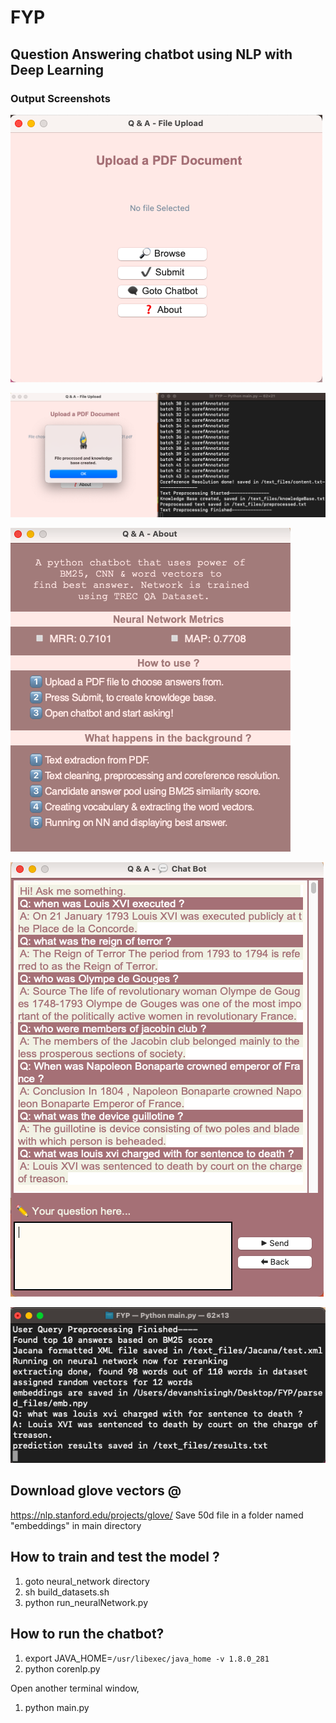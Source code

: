 # FYP

## Question Answering chatbot using NLP with Deep Learning

### Output Screenshots
![win 1](https://github.com/devanshi1999/FYP/blob/master/Output/Screen%20Shot%202021-05-06%20at%202.26.10%20PM.png)

![win 2](https://github.com/devanshi1999/FYP/blob/master/Output/Screen%20Shot%202021-05-06%20at%204.11.38%20PM.png)

![win 3](https://github.com/devanshi1999/FYP/blob/master/Output/Screen%20Shot%202021-05-06%20at%204.12.08%20PM.png)

![win 4](https://github.com/devanshi1999/FYP/blob/master/Output/Screen%20Shot%202021-05-06%20at%204.29.41%20PM.png)

![win 5](https://github.com/devanshi1999/FYP/blob/master/Output/Screen%20Shot%202021-05-06%20at%204.30.26%20PM.png)

## Download glove vectors @
https://nlp.stanford.edu/projects/glove/
Save 50d file in a folder named "embeddings" in main directory

## How to train and test the model ?
1. goto neural_network directory
2. sh build_datasets.sh
3. python run_neuralNetwork.py

## How to run the chatbot?
1. export JAVA_HOME=`/usr/libexec/java_home -v 1.8.0_281`
2. python corenlp.py

Open another terminal window,
1. python main.py


